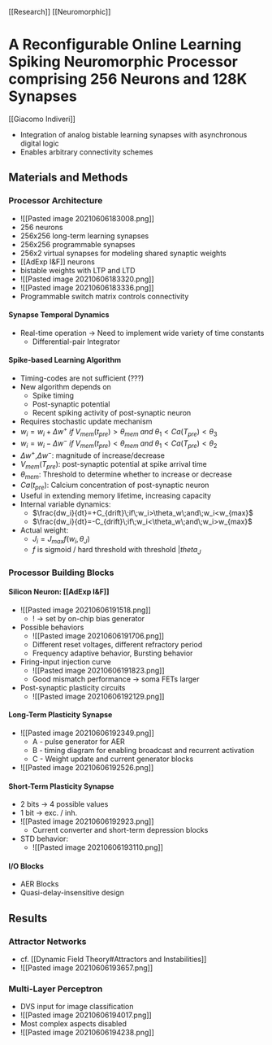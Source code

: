 [[Research]] [[Neuromorphic]] 

# A Reconfigurable Online Learning Spiking Neuromorphic Processor comprising 256 Neurons and 128K Synapses

[[Giacomo Indiveri]] 

- Integration of analog bistable learning synapses with asynchronous digital logic
- Enables arbitrary connectivity schemes

## Materials and Methods
### Processor Architecture
- ![[Pasted image 20210606183008.png]]
- 256 neurons
- 256x256 long-term learning synapses
- 256x256 programmable synapses
- 256x2 virtual synapses for modeling shared synaptic weights
- [[AdExp I&F]] neurons
- bistable weights with LTP and LTD
- ![[Pasted image 20210606183320.png]]
- ![[Pasted image 20210606183336.png]]
- Programmable switch matrix controls connectivity

#### Synapse Temporal Dynamics
- Real-time operation -> Need to implement wide variety of time constants 
	- Differential-pair Integrator

#### Spike-based Learning Algorithm
- Timing-codes are not sufficient (???)
- New algorithm depends on
	- Spike timing
	- Post-synaptic potential
	- Recent spiking activity of post-synaptic neuron
- Requires stochastic update mechanism
- $w_i=w_i+\Delta w^+ \; if\; V_{mem}(t_{pre})>\theta_{mem} \;and\; \theta_1<Ca(T_{pre})<\theta_3$
- $w_i=w_i-\Delta w^- \; if\; V_{mem}(t_{pre})<\theta_{mem} \;and\;\theta_1<Ca(T_{pre})<\theta_2$
- $\Delta w^+$,$\Delta w^-$: magnitude of increase/decrease
- $V_{mem}(T_{pre})$: post-synaptic potential at spike arrival time
- $\theta_{mem}$: Threshold to determine whether to increase or decrease
- $Ca(t_{pre})$: Calcium concentration of post-synaptic neuron
- Useful in extending memory lifetime, increasing capacity
- Internal variable dynamics:
	- $\frac{dw_i}{dt}=+C_{drift}\;if\;w_i>\theta_w\;and\;w_i<w_{max}$
	- $\frac{dw_i}{dt}=-C_{drift}\;if\;w_i<\theta_w\;and\;w_i>w_{max}$
- Actual weight:
	- $J_i=J_{max}f(w_i,\theta_J)$
	- $f$ is sigmoid / hard threshold with threshold $|theta_J$

### Processor Building Blocks
#### Silicon Neuron: [[AdExp I&F]]
- ![[Pasted image 20210606191518.png]]
	- ! -> set by on-chip bias generator
- Possible behaviors
	- ![[Pasted image 20210606191706.png]]
	- Different reset voltages, different refractory period
	- Frequency adaptive behavior, Bursting behavior
- Firing-input injection curve
	- ![[Pasted image 20210606191823.png]]
	- Good mismatch performance -> soma FETs larger
- Post-synaptic plasticity circuits
	- ![[Pasted image 20210606192129.png]]

#### Long-Term Plasticity Synapse
- ![[Pasted image 20210606192349.png]]
	- A - pulse generator for AER
	- B - timing diagram for enabling broadcast and recurrent activation
	- C - Weight update and current generator blocks
- ![[Pasted image 20210606192526.png]]

#### Short-Term Plasticity Synapse
- 2 bits -> 4 possible values
- 1 bit -> exc. / inh.
- ![[Pasted image 20210606192923.png]]
	- Current converter and short-term depression blocks
- STD behavior:
	- ![[Pasted image 20210606193110.png]]

#### I/O Blocks
- AER Blocks
- Quasi-delay-insensitive design

## Results
### Attractor Networks
- cf. [[Dynamic Field Theory#Attractors and Instabilities]]
- ![[Pasted image 20210606193657.png]]

### Multi-Layer Perceptron
- DVS input for image classification
- ![[Pasted image 20210606194017.png]]
- Most complex aspects disabled
- ![[Pasted image 20210606194238.png]]

